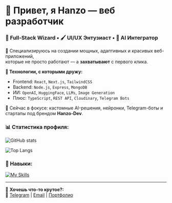 # 👋 Привет, я Hanzo — веб разработчик

### 🧠 Full-Stack Wizard • 🖌️ UI/UX Энтузиаст • 🤖 AI Интегратор  

🚀 Специализируюсь на создании мощных, адаптивных и красивых веб-приложений,  
которые не просто работают — а **захватывают** с первого клика.

**💼 Технологии, с которыми дружу:**
- Frontend: `React`, `Next.js`, `TailwindCSS`
- Backend: `Node.js`, `Express`, `MongoDB`
- ИИ: `OpenAI`, `HuggingFace`, `LLMs`, `Image Generation`
- Плюс: `TypeScript`, `REST API`, `Cloudinary`, `Telegram Bots`

🧪 Сейчас в фокусе: кастомные AI-решения, нейронки, Telegram-боты и стартапы под брендом **Hanzo-Dev**.

### 📊 Статистика профиля:  
![GitHub stats](https://github-readme-stats.vercel.app/api?username=FarkhodovIslom&show_icons=true&theme=radical)

![Top Langs](https://github-readme-stats.vercel.app/api/top-langs/?username=FarkhodovIslom&layout=compact&theme=radical)  

### 🚀 Навыки:  
[![My Skills](https://skillicons.dev/icons?i=html,css,sass,figma,js,react,ts,nextjs,nodejs,express,tailwind,mongodb,postgres,git,github)](https://skillicons.dev)

---
📩 **Хочешь что-то крутое?:**  
📌 [Telegram](https://t.me/Farkhodov_2077) | [Email](mailto:farkhodovislom2006@gmail.com) | [Портфолио](https://hanzo-dev.uz)
